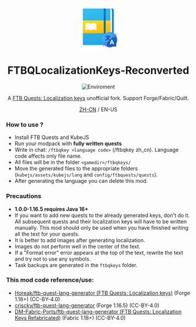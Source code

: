 <center><div align="center">

<img height="120" src="icon/300x300.png" width="120"/>

# FTBQLocalizationKeys-Reconverted

![Enviroment](https://img.shields.io/badge/Enviroment-Client-purple)


A [FTB Quests: Localization keys](https://www.curseforge.com/minecraft/mc-mods/ftb-quests-localization-keys) unofficial fork. 
Support Forge/Fabric/Quilt.

[ZH-CN](README-ZHCN.md) / EN-US

</div></center>

### How to use ?
- Install FTB Quests and KubeJS
- Run your modpack with **fully written quests**
- Write in chat: `/ftbqkey <language code>` (/ftbqkey zh_cn). Language code affects only file name.
- All files will be in the folder `<gamedir>/ftbqkeys/`
- Move the generated files to the appropriate folders (`kubejs/assets/kubejs/lang` and `config/ftbquests/quests`).
- After generating the language you can delete this mod.

### Precautions
- **1.0.0-1.16.5 requires Java 16+**
- If you want to add new quests to the already generated keys, don't do it. All subsequent quests and their localization keys will have to be written manually. This mod should only be used when you have finished writing all the text for your quests.
- It is better to add images after generating localization.
- Images do not perform well in the center of the text.
- If a "Format error" error appears at the top of the text, rewrite the text and try not to use any symbols.
- Task backups are generated in the `ftbqkeys` folder.


### This mod code reference/use:
- [Horeak/ftb-quest-lang-generator (FTB Quests: Localization keys)](https://github.com/Horeak/ftb-quest-lang-generator) (Forge 1.18+) (CC-BY-4.0)
- [criscky/ftb-quest-lang-generator](https://github.com/criscky/ftb-quest-lang-generator) (Forge 1.16.5) (CC-BY-4.0)
- [DM-Fabric-Ports/ftb-quest-lang-generator (FTB Quests: Localization Keys Refabricated)](https://github.com/DM-Fabric-Ports/ftb-quest-lang-generator) (Fabric 1.18+) (CC-BY-4.0)